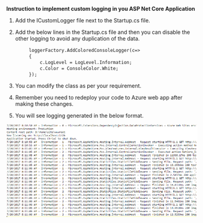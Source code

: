 <b>Instruction to implement custom logging in you ASP Net Core Application</b>

1. Add the ICustomLogger file next to the Startup.cs file.
2. Add the below lines in the Startup.cs file and then you can disable the other logging to avoid any duplication of the data.

            loggerFactory.AddColoredConsoleLogger(c=>
            {
                c.LogLevel = LogLevel.Information;
                c.Color = ConsoleColor.White;
            });
3. You can modify the class as per your requirement.
4. Remember you need to redeploy your code to Azure web app after making these changes.
5. You will see logging generated in the below format.

![Alt text](././logging.PNG "Optional Title")

